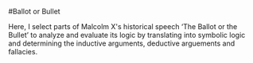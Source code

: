 #Ballot or Bullet 

Here, I select parts of Malcolm X's historical speech ‘The Ballot or the Bullet’ to analyze and evaluate its logic by translating into symbolic logic and determining the inductive arguments, deductive arguements and fallacies. 
